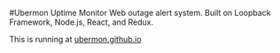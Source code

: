 #Ubermon Uptime Monitor
Web outage alert system. Built on Loopback Framework, Node.js, React, and Redux.

This is running at [ubermon.github.io](https://ubermon.github.io/)

